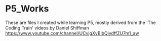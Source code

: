 # P5_Works
These are files I created while learning P5,
mostly derived from the 'The Coding Train' videos by Daniel Shiffman
https://www.youtube.com/channel/UCvjgXvBlbQiydffZU7m1_aw
